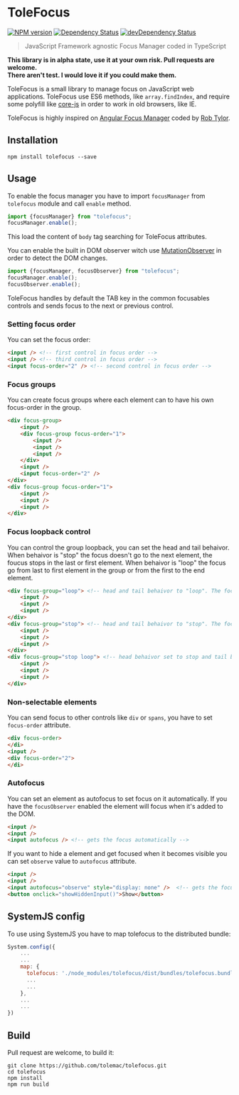 # ToleFocus
[![NPM version](https://badge.fury.io/js/tolefocus.svg)](http://badge.fury.io/js/tolefocus) [![Dependency Status](https://david-dm.org/tolemac/tolefocus.svg)](https://david-dm.org/tolemac/tolefocus) [![devDependency Status](https://david-dm.org/tolemac/tolefocus/dev-status.svg)](https://david-dm.org/tolemac/tolefocus#info=devDependencies)
> JavaScript Framework agnostic Focus Manager coded in TypeScript

**This library is in alpha state, use it at your own risk. Pull requests are welcome.**  
**There aren't test. I would love it if you could make them.**

ToleFocus is a small library to manage focus on JavaScript web applications. ToleFocus use ES6 methods, like `array.findIndex`, and require some polyfill like [core-js](https://github.com/zloirock/core-js) in order to work in old browsers, like IE.

ToleFocus is highly inspired on [Angular Focus Manager](https://github.com/obogo/angular-focusmanager) coded by [Rob Tylor](https://github.com/roboncode).

## Installation

````
npm install tolefocus --save
````

## Usage

To enable the focus manager you have to import `focusManager` from `tolefocus` module and call `enable` method.

```` javascript
import {focusManager} from "tolefocus";
focusManager.enable();
````

This load the content of `body` tag searching for ToleFocus attributes.

You can enable the built in DOM observer witch use [MutationObserver](https://developer.mozilla.org/es/docs/Web/API/MutationObserver) in order to detect the DOM changes.


```` javascript
import {focusManager, focusObserver} from "tolefocus";
focusManager.enable();
focusObserver.enable();
````

ToleFocus handles by default the TAB key in the common focusables controls and sends focus to the next or previous control.

### Setting focus order

You can set the focus order:

```` html
<input /> <!-- first control in focus order -->
<input /> <!-- third control in focus order -->
<input focus-order="2" /> <!-- second control in focus order -->
````
### Focus groups

You can create focus groups where each element can to have his own focus-order in the group.

```` html
<div focus-group>
    <input />
    <div focus-group focus-order="1">
        <input /> 
        <input /> 
        <input />
    </div>
    <input />
    <input focus-order="2" />
</div>
<div focus-group focus-order="1">
    <input /> 
    <input /> 
    <input />
</div>
````

### Focus loopback control

You can control the group loopback, you can set the head and tail behaivor. When behaivor is "stop" the focus doesn't go to the next element, the foucus stops in the last or first element. When behaivor is "loop" the focus go from last to first element in the group or from the first to the end element.

```` html
<div focus-group="loop"> <!-- head and tail behaivor to "loop". The focus from first to last or reverse. -->
    <input /> 
    <input /> 
    <input />
</div>
<div focus-group="stop"> <!-- head and tail behaivor to "stop". The focus stops in the last or the first element -->
    <input /> 
    <input /> 
    <input />
</div>
<div focus-group="stop loop"> <!-- head behaivor set to stop and tail behaivor is "loop". The focus stops in the first element and will go from the last to the first -->
    <input /> 
    <input /> 
    <input />
</div>
````

### Non-selectable elements

You can send focus to other controls like `div` or `spans`, you have to set `focus-order` attribute.

```` html
<div focus-order>
</di>
<input />
<div focus-order="2">
</di>
````

### Autofocus

You can set an element as autofocus to set focus on it automatically. If you have the `focusObserver` enabled the element will focus when it's added to the DOM.

```` html
<input />
<input />
<input autofocus /> <!-- gets the focus automatically -->
````

If you want to hide a element and get focused when it becomes visible you can set `observe` value to `autofocus` attribute.

```` html
<input />
<input />
<input autofocus="observe" style="display: none" />  <!-- gets the focus automatically when become visible -->
<button onclick="showHiddenInput()">Show</button>
````

## SystemJS config

To use using SystemJS you have to map tolefocus to the distributed bundle:

```` javascript
System.config({
    ...
    ...
    map: {
      tolefocus: './node_modules/tolefocus/dist/bundles/tolefocus.bundle.umd.js'
      ...
      ...
    },
    ...
    ...
})
````

## Build

Pull request are welcome, to build it:

````
git clone https://github.com/tolemac/tolefocus.git
cd tolefocus
npm install
npm run build
````